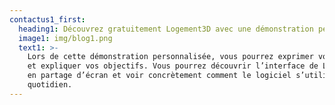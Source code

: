 ```yaml
---
contactus1_first:
  heading1: Découvrez gratuitement Logement3D avec une démonstration personnalisée
  image1: img/blog1.png
  text1: >-
    Lors de cette démonstration personnalisée, vous pourrez exprimer vos besoins
    et expliquer vos objectifs. Vous pourrez découvrir l’interface de Logment3D
    en partage d’écran et voir concrètement comment le logiciel s’utilise au
    quotidien.
---
```


